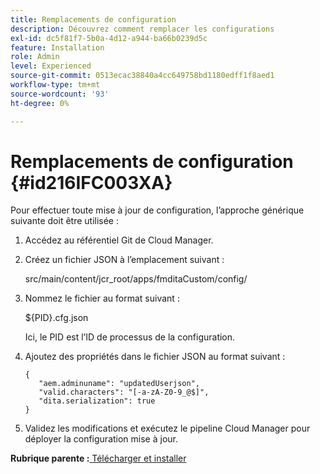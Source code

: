 ```yaml
---
title: Remplacements de configuration
description: Découvrez comment remplacer les configurations
exl-id: dc5f81f7-5b0a-4d12-a944-ba66b0239d5c
feature: Installation
role: Admin
level: Experienced
source-git-commit: 0513ecac38840a4cc649758bd1180edff1f8aed1
workflow-type: tm+mt
source-wordcount: '93'
ht-degree: 0%

---
```


# Remplacements de configuration {#id216IFC003XA}

Pour effectuer toute mise à jour de configuration, l’approche générique suivante doit être utilisée :

1. Accédez au référentiel Git de Cloud Manager.

1. Créez un fichier JSON à l’emplacement suivant :

   src/main/content/jcr\_root/apps/fmditaCustom/config/

1. Nommez le fichier au format suivant :

   $\{PID\}.cfg.json

   Ici, le PID est l’ID de processus de la configuration.

1. Ajoutez des propriétés dans le fichier JSON au format suivant :

   ```
   {
      "aem.adminuname": "updatedUserjson",
      "valid.characters": "[-a-zA-Z0-9_@$]",
      "dita.serialization": true
   }
   ```

1. Validez les modifications et exécutez le pipeline Cloud Manager pour déployer la configuration mise à jour.


**Rubrique parente :**[ Télécharger et installer](download-install.md)
